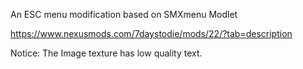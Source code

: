 An ESC menu modification based on SMXmenu Modlet

https://www.nexusmods.com/7daystodie/mods/22/?tab=description

Notice: The Image texture has low quality text.
